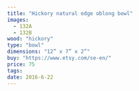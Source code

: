 ```yaml
---
title: "Hickory natural edge oblong bowl"
images:
  - 132A
  - 132B
wood: "hickory"
type: "bowl"
dimensions: "12” x 7” x 2”"
buy: "https://www.etsy.com/se-en/"
price: 75
tags:
date: 2016-6-22
---
```


